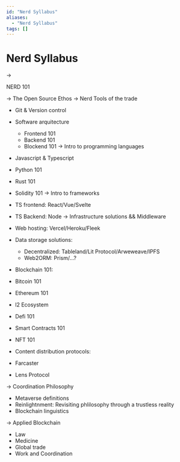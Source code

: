 ```yaml
---
id: "Nerd Syllabus"
aliases:
  - "Nerd Syllabus"
tags: []
---
```


# Nerd Syllabus


-> 

NERD 101

-> The Open Source Ethos
-> Nerd Tools of the trade
  - Git & Version control
  - Software arquitecture
    - Frontend 101
    - Backend 101
    - Blockend 101
-> Intro to programming languages
   - Javascript & Typescript
   - Python 101 
   - Rust 101
   - Solidity 101
-> Intro to frameworks
  - TS frontend: React/Vue/Svelte
  - TS Backend: Node
-> Infrastructure solutions && Middleware
  -  Web hosting: Vercel/Heroku/Fleek
  - Data storage solutions: 
    - Decentralized: Tableland/Lit Protocol/Arweweave/IPFS
    - Web2ORM: Prism/...?
 - Blockchain 101:
  - Bitcoin 101
  - Ethereum 101
  - l2 Ecosystem
  - Defi 101
  - Smart Contracts 101
  - NFT 101

 - Content distribution protocols:
  - Farcaster
  - Lens Protocol

-> Coordination Philosophy
 - Metaverse definitions 
 - Reinlightnment: Revisiting phlilosophy through a trustless reality
 - Blockchain linguistics

-> Applied Blockchain
 - Law
 - Medicine
 - Global trade
 - Work and Coordination

